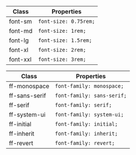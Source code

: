 | Class    | Properties            |
| -------- | --------------------- |
| font-sm  | `font-size: 0.75rem;` |
| font-md  | `font-size: 1rem;`    |
| font-lg  | `font-size: 1.5rem;`  |
| font-xl  | `font-size: 2rem;`    |
| font-xxl | `font-size: 3rem;`    |

| Class         | Properties                 |
| ------------- | -------------------------- |
| ff-monospace  | `font-family: monospace;`  |
| ff-sans-serif | `font-family: sans-serif;` |
| ff-serif      | `font-family: serif;`      |
| ff-system-ui  | `font-family: system-ui;`  |
| ff-initial    | `font-family: initial;`    |
| ff-inherit    | `font-family: inherit;`    |
| ff-revert     | `font-family: revert;`     |


